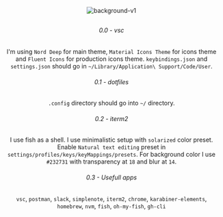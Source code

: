 <div align="center">

  ![background-v1](https://media.giphy.com/media/ZvbRs0fQ9FI38gAOzT/giphy.gif)
  
  ##
  
  ###### 0.0 - vsc
  
   I'm using `Nord Deep` for main theme, `Material Icons Theme` for icons theme and `Fluent Icons` for production icons theme. `keybindings.json` and `settings.json` should go in `~/Library/Application\ Support/Code/User`.
  
  ###### 0.1 - dotfiles 
  
   
  `.config` directory should go into `~/` directory.
  
  
   ###### 0.2 - iterm2
  
  I use fish as a shell. I use minimalistic setup with `solarized` color preset. Enable `Natural text editing` preset in `settings/profiles/keys/keyMappings/presets`. For background color I use `#232731` with transparency at `18` and blur at `14`.
  
  ###### 0.3 - Usefull apps

  `vsc`, `postman`, `slack`, `simplenote`, `iterm2`, `chrome`, `karabiner-elements`, `homebrew`, `nvm`, `fish`, `oh-my-fish`, `gh-cli`

</div>
